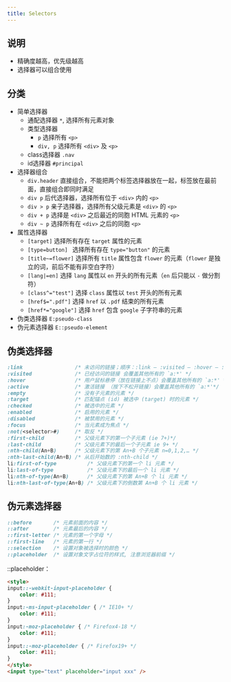 ```yaml
---
title: Selectors
---
```


## 说明

* 精确度越高，优先级越高
* 选择器可以组合使用

## 分类


- 简单选择器
    - 通配选择器 `*`, 选择所有元素对象
    - 类型选择器
        - `p`       选择所有 `<p>`
        - `div, p`  选择所有 `<div>` 及 `<p>`
    - class选择器   `.nav`
    - id选择器   `#principal`
- 选择器组合
    - `div.header` 直接组合，不能把两个标签选择器放在一起，标签放在最前面，直接组合即同时满足
    - `div p`   后代选择器，选择所有位于 `<div>` 内的 `<p>`
    - `div > p` 亲子选择器，选择所有父级元素是 `<div>` 的 `<p>`
    - `div + p` 选择是 `<div>` 之后最近的同胞 HTML 元素的 `<p>`
    - `div ~ p` 选择所有在 `<div>` 之后的同胞 `<p>`
- 属性选择器
    - `[target]`        选择所有存在 `target` 属性的元素
    - `[type=button] `  选择所有存在 `type="button"` 的元素
    - `[title~=flower]` 选择所有 `title` 属性包含 `flower` 的元素（`flower` 是独立的词，前后不能有非空白字符）
    - `[lang|=en]`      选择 `lang` 属性以 `en` 开头的所有元素（`en` 后只能以 `-` 做分割符）
    - `[class^="test"]` 选择 `class` 属性以 `test` 开头的所有元素
    - `[href$=".pdf"]`  选择 `href` 以 `.pdf` 结束的所有元素
    - `[href*="google"]`  选择 `href` 包含 `google` 子字符串的元素
- 伪类选择器   `E:pseudo-class`
- 伪元素选择器 `E::pseudo-element`

## 伪类选择器

```css
:link                 /* 未访问的链接；顺序：:link — :visited — :hover — :active.  会覆盖其他所有的 `a:*'*/
:visited              /* 已经访问的链接 会覆盖其他所有的 `a:*' */
:hover                /* 用户鼠标悬停（放在链接上不点）会覆盖其他所有的 `a:*' */
:active               /* 激活链接 （按下不松开链接）会覆盖其他所有的 `a:*'*/
:empty                /* 没有子元素的元素 */
:target               /* 匹配锚点 (id) 被选中 (target) 时的元素 */
:checked              /* 被选中的元素 */
:enabled              /* 启用的元素 */
:disabled             /* 被禁用的元素 */
:focus                /* 当元素成为焦点 */
:not(<selector>#)     /* 取反 */
:first-child          /* 父级元素下的第一个子元素 (ie 7+)*/
:last-child           /* 父级元素下的最后一个子元素 ie 9+ */
:nth-child(An+B)      /* 父级元素下的第 An+B 个子元素 n=0,1,2,… */
:nth-last-child(An+B) /* 从后开始数的 :nth-child */
li:first-of-type          /* 父级元素下的第一个 li 元素 */
li:last-of-type           /* 父级元素下的最后一个 li 元素 */
li:nth-of-type(An+B)      /* 父级元素下的第 An+B 个 li 元素 */
li:nth-last-of-type(An+B) /* 父级元素下的倒数第 An+B 个 li 元素 */
```

## 伪元素选择器

```css
::before       /* 元素前面的内容 */
::after        /* 元素最后的内容 */
::first-letter /* 元素的第一个字母 */
::first-line   /* 元素的第一行 */
::selection    /* 设置对象被选择时的颜色 */
::placeholder  /* 设置对象文字占位符的样式, 注意浏览器前缀 */
```

::placeholder：

``` html
<style>
input::-webkit-input-placeholder {
	color: #111;
}
input:-ms-input-placeholder { /* IE10+ */
	color: #111;
}
input:-moz-placeholder { /* Firefox4-18 */
	color: #111;
}
input::-moz-placeholder { /* Firefox19+ */
	color: #111;
}
</style>
<input type="text" placeholder="input xxx" />
```
